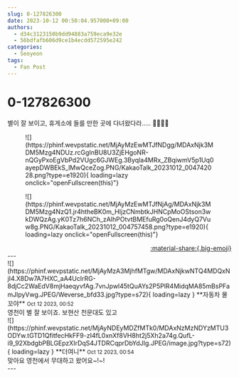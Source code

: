 ```yaml
---
slug: 0-127826300
date: 2023-10-12 00:50:04.957000+09:00
authors:
  - d34c3123150b9dd94883a759eca9e32e
  - 56bdfafb606d9ce1b4ecdd572595e242
categories:
  - Seoyeon
tags:
  - Fan Post
---
```


# 0-127826300

<div class="post-container" markdown="1">
<div class="content-container md-sidebar__scrollwrap" markdown="1">

별이 잘 보이고, 휴게소에 들를 만한 곳에 다녀왔다라..... 🤔🤔🤔🤔
<figure markdown="1">
![](https://phinf.wevpstatic.net/MjAyMzEwMTJfNDgg/MDAxNjk3MDM5Mzg4NDUz.rcGgInBU8U3ZjEHgoNR-nQGyPxoEgVbPd2VUgc6GJWEg.3Byqla4MRx_ZBqiwmV5p1Uq0ayepDWBEkS_lMwQceZog.PNG/KakaoTalk_20231012_004742028.png?type=e1920){ loading=lazy onclick="openFullscreen(this)"}
</figure>

<figure markdown="1">
![](https://phinf.wevpstatic.net/MjAyMzEwMTJfNjAg/MDAxNjk3MDM5Mzg4NzQ1.jr4htheBK0m_HIjzCNmbtkJHNCpMoOStson3wkDWQzAg.yK0Tz7h6NCh_zAIhPOtvtBMEfuRg0oQenJ4dyQ7Vuw8g.PNG/KakaoTalk_20231012_004757458.png?type=e1920){ loading=lazy onclick="openFullscreen(this)"}
</figure>
 

</div>
</div>

<div style="text-align: right;" markdown="1">
<a href="https://weverse.io/fromis9/fanpost/0-127826300" style="text-align: right;">:material-share:{.big-emoji}</a>
</div>
---

<div class="comments-container md-sidebar__scrollwrap" markdown="1">
<div class="comment" markdown="1">
<div class='id-container' markdown="1">
![](https://phinf.wevpstatic.net/MjAyMzA3MjhfMTgw/MDAxNjkwNTQ4MDQxNjI4.X8Dw7A7HXC_aA4UclrRG-8djCc2WaEdV8mjHaeqyvfAg.7vnJpwl45tQuAYs2P5PlR4MidqMA85mBsPFamJlpyVwg.JPEG/Weverse_bfd33.jpg?type=s72){ loading=lazy }
**자동차 몰꼬야** <small>Oct 12 2023, 00:52</small><br>
</div>
<div class='comment-body' markdown="1">
영천이 별 잘 보이죠. 보현산 천문대도 있고
</div>
</div>
<div class="reply" markdown="1">
<div class="comment" markdown="1">
<div class='id-container' markdown="1">
![](https://phinf.wevpstatic.net/MjAyNDEyMDZfMTk0/MDAxNzMzNDYzMTU3ODYw.tGTD1QfitfecHkFF9-zI4fL0xnXf8VH8ht2j5Xh2a74g.QufL-i9_92XbdgbPBLGEpzXIrDqS4JTDRCqprDbYdJIg.JPEG/image.jpg?type=s72){ loading=lazy }
**<span class="artist">더여니</span>** <small>Oct 12 2023, 00:54</small><br>
</div>
<div class='comment-body' markdown="1">
맞아요 영천에서 무대하고 왔어요~!~!
</div>
</div>
</div>
</div>
---
